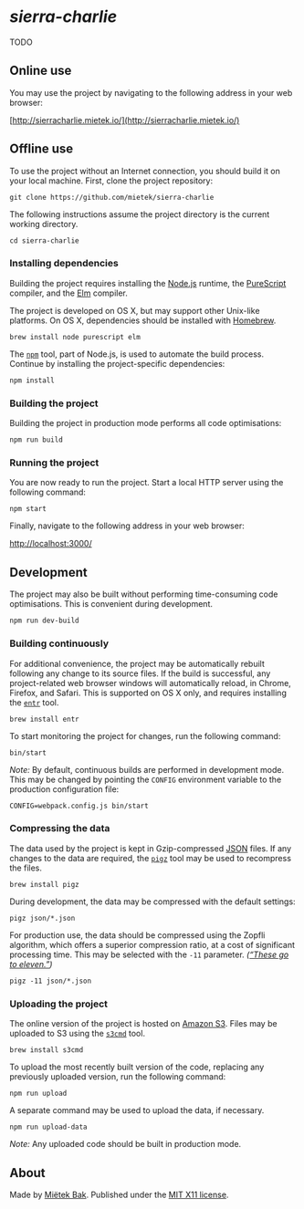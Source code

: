 _sierra-charlie_
================

TODO


Online use
----------

You may use the project by navigating to the following address in your web browser:

[http://sierracharlie.mietek.io/](http://sierracharlie.mietek.io/)


Offline use
-----------

To use the project without an Internet connection, you should build it on your local machine.  First, clone the project repository:

```
git clone https://github.com/mietek/sierra-charlie
```

The following instructions assume the project directory is the current working directory.

```
cd sierra-charlie
```


### Installing dependencies

Building the project requires installing the [Node.js](https://nodejs.org/) runtime, the [PureScript](http://www.purescript.org/) compiler, and the [Elm](http://elm-lang.org/) compiler.

The project is developed on OS X, but may support other Unix-like platforms.  On OS X, dependencies should be installed with [Homebrew](http://brew.sh/).

```
brew install node purescript elm
```

The [`npm`](https://www.npmjs.com/) tool, part of Node.js, is used to automate the build process.  Continue by installing the project-specific dependencies:

```
npm install
```


### Building the project

Building the project in production mode performs all code optimisations:

```
npm run build
```


### Running the project

You are now ready to run the project.  Start a local HTTP server using the following command:

```
npm start
```

Finally, navigate to the following address in your web browser:

[http://localhost:3000/](http://localhost:3000/)


Development
-----------

The project may also be built without performing time-consuming code optimisations.  This is convenient during development.

```
npm run dev-build
```


### Building continuously

For additional convenience, the project may be automatically rebuilt following any change to its source files.  If the build is successful, any project-related web browser windows will automatically reload, in Chrome, Firefox, and Safari.  This is supported on OS X only, and requires installing the [`entr`](http://entrproject.org/) tool.

```
brew install entr
```

To start monitoring the project for changes, run the following command:

```
bin/start
```

_Note:_ By default, continuous builds are performed in development mode.  This may be changed by pointing the `CONFIG` environment variable to the production configuration file:

```
CONFIG=webpack.config.js bin/start
```


### Compressing the data

The data used by the project is kept in Gzip-compressed [JSON](http://json.org/) files.  If any changes to the data are required, the [`pigz`](http://zlib.net/pigz/) tool may be used to recompress the files.

```
brew install pigz
```

During development, the data may be compressed with the default settings:

```
pigz json/*.json
```

For production use, the data should be compressed using the Zopfli algorithm, which offers a superior compression ratio, at a cost of significant processing time.  This may be selected with the `-11` parameter.  _([“These go to eleven.”](https://youtube.com/watch?v=4xgx4k83zzc))_

```
pigz -11 json/*.json
```


### Uploading the project

The online version of the project is hosted on [Amazon S3](https://aws.amazon.com/s3/).  Files may be uploaded to S3 using the [`s3cmd`](http://s3tools.org/s3cmd/) tool.

```
brew install s3cmd
```

To upload the most recently built version of the code, replacing any previously uploaded version, run the following command:

```
npm run upload
```

A separate command may be used to upload the data, if necessary.

```
npm run upload-data
```

_Note:_ Any uploaded code should be built in production mode.


About
-----

Made by [Miëtek Bak](https://mietek.io/).  Published under the [MIT X11 license](LICENSE.md).
